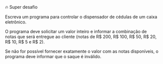 🔥 Super desafio

Escreva um programa para controlar o dispensador de cédulas de um caixa eletrônico.

O programa deve solicitar um valor inteiro e informar a combinação de notas que será entregue ao cliente (notas de R$ 200, R$ 100, R$ 50, R$ 20, R$ 10, R$ 5 e R$ 2).

Se não for possível fornecer exatamente o valor com as notas disponíveis, o programa deve informar que o saque é inválido.
